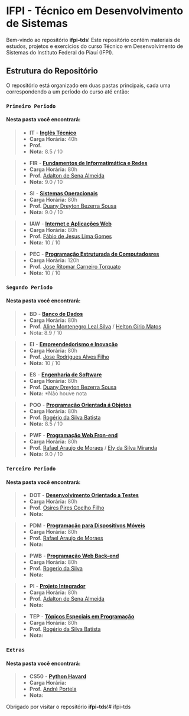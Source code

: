 # IFPI - Técnico em Desenvolvimento de Sistemas

Bem-vindo ao repositório **ifpi-tds**! Este repositório contém materiais de estudos, projetos e exercícios do curso Técnico em Desenvolvimento de Sistemas do Instituto Federal do Piauí (IFPI).

## Estrutura do Repositório

O repositório está organizado em duas pastas principais, cada uma correspondendo a um período do curso até então:

### `Primeiro Periodo`

#### Nesta pasta você encontrará:

>- **IT** - [**Inglês Técnico**](/primeiro-periodo/it/README.md)
>- **Carga Horária:** 40h 
>- **Prof.** 
>- **Nota:** 8.5 / 10

>- **FIR** - [**Fundamentos de Informatimática e Redes**](/primeiro-periodo/fir/README.md)
>- **Carga Horária:** 80h
>- **Prof.** [Adalton de Sena Almeida](http://lattes.cnpq.br/2506716715112053)
>- **Nota:** 9.0 / 10

>- **SI** - [**Sistemas Operacionais**](/primeiro-periodo/si/README.md)
>- **Carga Horária:** 80h
>- **Prof.** [Duany Dreyton Bezerra Sousa](http://lattes.cnpq.br/3744175351578428)
>- **Nota:** 9.0 / 10

>- **IAW** - [**Internet e Aplicações Web**](/primeiro-periodo/iaw/README.md)
>- **Carga Horária:** 80h
>- **Prof.** [Fábio de Jesus Lima Gomes]( http://lattes.cnpq.br/5146918435458913)
>- **Nota:** 10 / 10

>- **PEC** - [**Programação Estruturada de Computadosres**](/primeiro-periodo/pec/README.md)
>- **Carga Horária:** 120h
>- **Prof.** [Jose Ritomar Carneiro Torquato](http://lattes.cnpq.br/5994197283949241)
>- **Nota:** 10 / 10

### `Segundo Periodo`

#### Nesta pasta você encontrará:

>- **BD** - [**Banco de Dados**](/segundo-periodo/bd/README.md)
>- **Carga Horária:** 80h
>- **Prof.** [Aline Montenegro Leal Silva](http://lattes.cnpq.br/3340016700432290) / [Helton Gírio Matos](http://lattes.cnpq.br/1486146581495668)
>- Nota: 8.9 / 10

>- **EI** - [**Empreendedorismo e Inovação**](/segundo-periodo/ei/README.md)
>- **Carga Horária:** 80h
>- **Prof.** [Jose Rodrigues Alves Filho](http://lattes.cnpq.br/6358436519202783)
>- **Nota:** 10 / 10

>- **ES** - [**Engenharia de Software**](/segundo-periodo/es/README.md)
>- **Carga Horária:** 80h
>- **Prof.** [Duany Dreyton Bezerra Sousa](http://lattes.cnpq.br/3744175351578428)
>- **Nota:** *Não houve nota

>- **POO** - [**Programação Orientada á Objetos**](/segundo-periodo/poo/README.md)
>- **Carga Horária:** 80h
>- **Prof.** [Rogério da Silva Batista](http://lattes.cnpq.br/0697104139881988)
>- **Nota:** 8.5 / 10

>- **PWF** - [**Programação Web Fron-end**](/segundo-periodo/pwf/README.md)
>- **Carga Horária:** 80h
>- **Prof.** [Rafael Araujo de Moraes](http://lattes.cnpq.br/4802537714511075) / [Ely da Silva Miranda](http://lattes.cnpq.br/095377522**6078319)
>- **Nota:** 9.0 / 10

### `Terceiro Periodo`

#### Nesta pasta você encontrará:

>- **DOT** - [**Desenvolvimento Orientado a Testes**](/terceiro-periodo/dot/README.md) 
>- **Carga Horária:** 80h
>- **Prof.** [Osires Pires Coelho Filho](http://lattes.cnpq.br/3173040465258628)
>- **Nota:** 

>- **PDM** - [**Programação para Dispositivos Móveis**](/terceiro-periodo/pdm/README.md)
>- **Carga Horária:** 80h
>- **Prof.** [Rafael Araujo de Moraes](http://lattes.cnpq.br/4802537714511075)
>- **Nota:** 

>- **PWB** - [**Programação Web Back-end**](/terceiro-periodo/pwb/)
>- **Carga Horária:** 80h
>- **Prof.** [Rogerio da Silva](https://www.linkedin.com/in/rogerio410/)
>- **Nota:** 

>- **PI** - [**Projeto Integrador**](/terceiro-periodo/pi/README.md)
>- **Carga Horária:** 80h
>- **Prof.** [Adalton de Sena Almeida](http://lattes.cnpq.br/2506716715112053)
>- **Nota:** 

>- **TEP** - [**Tópicos Especiais em Programação**](/terceiro-periodo/tep/README.md) 
>- **Carga Horária:** 80h
>- **Prof.** [Rogério da Silva Batista](http://lattes.cnpq.br/0697104139881988)
>- **Nota:** 

### `Extras`

#### Nesta pasta você encontrará:

>- **CS50** - [**Python Havard**](/extras/cs50/README.md) 
>- **Carga Horária:**
>- **Prof.** [André Portela](https://www.linkedin.com/in/andrethedev/)
>- **Nota:** 



Obrigado por visitar o repositório **ifpi-tds**!# ifpi-tds
